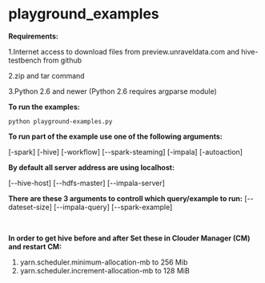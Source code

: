 # playground_examples

**Requirements:**

1.Internet access to download files from preview.unraveldata.com and hive-testbench from github

2.zip and tar command

3.Python 2.6 and newer (Python 2.6 requires argparse module)


**To run the examples:**

``python playground-examples.py``

**To run part of the example use one of the following arguments:**

[-spark] [-hive] [-workflow] [--spark-steaming] [-impala] [-autoaction]

**By default all server address are using localhost:**

[--hive-host] [--hdfs-master] [--impala-server]

**There are these 3 arguments to controll which query/example to run:**
[--dateset-size] [--impala-query] [--spark-example]

<br/>

**In order to get hive before and after Set these in Clouder Manager (CM) and restart CM:**
1. yarn.scheduler.minimum-allocation-mb to 256 Mib
2. yarn.scheduler.increment-allocation-mb to 128 MiB

